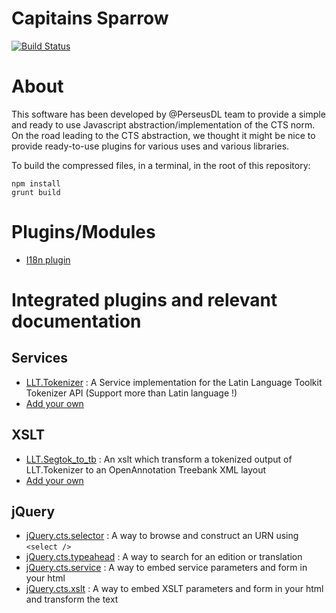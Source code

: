 Capitains Sparrow 
===

[![Build Status](https://travis-ci.org/PerseusDL/Capitains-Sparrow.svg)](https://travis-ci.org/PerseusDL/Capitains-Sparrow)

# About
This software has been developed by @PerseusDL team to provide a simple and ready to use Javascript abstraction/implementation of the CTS norm. On the road leading to the CTS abstraction, we thought it might be nice to provide ready-to-use plugins for various uses and various libraries.

To build the compressed files, in a terminal, in the root of this repository:

```shell
npm install
grunt build
```

# Plugins/Modules

- [I18n plugin](./doc/i18n.md)

# Integrated plugins and relevant documentation

## Services

- [LLT.Tokenizer](./doc/services/llt.tokenizer.md) : A Service implementation for the Latin Language Toolkit Tokenizer API (Support more than Latin language !)
- [Add your own](./doc/services/new.md)

## XSLT

- [LLT.Segtok_to_tb](./doc/xslt/llt.segtok_to_tb.md) : An xslt which transform a tokenized output of LLT.Tokenizer to an OpenAnnotation Treebank XML layout
- [Add your own](./doc/xslt/new.md)

## jQuery

- [jQuery.cts.selector](./doc/plugins/jquery.cts.selector.md) : A way to browse and construct an URN using `<select />`
- [jQuery.cts.typeahead](./doc/plugins/jquery.cts.typeahead.md) : A way to search for an edition or translation
- [jQuery.cts.service](./doc/plugins/jquery.cts.service.md) : A way to embed service parameters and form in your html
- [jQuery.cts.xslt](./doc/plugins/jquery.cts.xslt.md) : A way to embed XSLT parameters and form in your html and transform the text